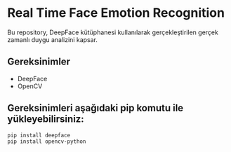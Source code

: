 # Real Time Face Emotion Recognition 
Bu repository, DeepFace kütüphanesi kullanılarak gerçekleştirilen gerçek zamanlı duygu analizini kapsar.

## Gereksinimler 
- DeepFace
- OpenCV

## Gereksinimleri aşağıdaki pip komutu ile yükleyebilirsiniz:
```bash
pip install deepface
pip install opencv-python
```
